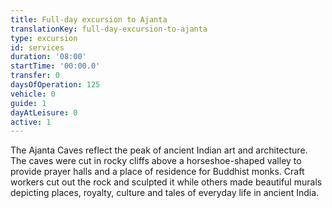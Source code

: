 ```yaml
---
title: Full-day excursion to Ajanta
translationKey: full-day-excursion-to-ajanta
type: excursion
id: services
duration: '08:00'
startTime: '00:00.0'
transfer: 0
daysOfOperation: 125
vehicle: 0
guide: 1
dayAtLeisure: 0
active: 1
---
```

The Ajanta Caves reflect the peak of ancient Indian art and architecture. The caves were cut in rocky cliffs above a horseshoe-shaped valley to provide prayer halls and a place of residence for Buddhist monks. Craft workers cut out the rock and sculpted it while others made beautiful murals depicting places, royalty, culture and tales of everyday life in ancient India.